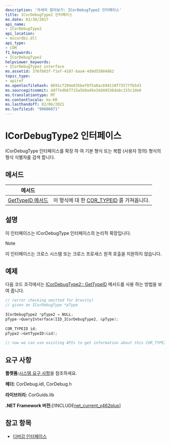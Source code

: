 ```yaml
---
description: '자세히 알아보기: ICorDebugType2 인터페이스'
title: ICorDebugType2 인터페이스
ms.date: 03/30/2017
api_name:
- ICorDebugType2
api_location:
- mscordbi.dll
api_type:
- COM
f1_keywords:
- ICorDebugType2
helpviewer_keywords:
- ICorDebugType2 interface
ms.assetid: 376fb03f-f1ef-4107-baa4-4d9d55884862
topic_type:
- apiref
ms.openlocfilehash: 8691cf294e835bef0f5a0ac694110f73577fb5d3
ms.sourcegitcommit: ddf7edb67715a5b9a45e3dd44536dabc153c1de0
ms.translationtype: MT
ms.contentlocale: ko-KR
ms.lasthandoff: 02/06/2021
ms.locfileid: "99800871"
---
```

# <a name="icordebugtype2-interface"></a>ICorDebugType2 인터페이스

ICorDebugType 인터페이스를 확장 하 여 기본 형식 또는 복합 (사용자 정의) 형식의 형식 식별자를 검색 합니다.  
  
## <a name="methods"></a>메서드  
  
|메서드||  
|------------|-|  
|[GetTypeID 메서드](icordebugtype2-gettypeid-method.md)|이 형식에 대 한 [COR_TYPEID](cor-typeid-structure.md) 를 가져옵니다.|  
  
## <a name="remarks"></a>설명  

 이 인터페이스는 ICorDebugType 인터페이스의 논리적 확장입니다.  
  
> [!NOTE]
> 이 인터페이스는 크로스 시스템 또는 크로스 프로세스 원격 호출을 지원하지 않습니다.  
  
## <a name="example"></a>예제  

 다음 코드 조각에서는 [ICorDebugType2:: GetTypeID](icordebugtype2-gettypeid-method.md) 메서드를 사용 하는 방법을 보여 줍니다.  
  
```cpp  
// (error checking omitted for brevity)  
// given an ICorDebugType *pType  
  
ICorDebugType2 *pType2 = NULL;  
pType->QueryInterface(IID_ICorDebugType2, &pType);  
  
COR_TYPEID id;  
pType2->GetTypeID(&id);  
  
// now we can use existing APIs to get information about this COR_TYPEID  
```  
  
## <a name="requirements"></a>요구 사항  

 **플랫폼:**[시스템 요구 사항](../../get-started/system-requirements.md)을 참조하세요.  
  
 **헤더:** CorDebug.idl, CorDebug.h  
  
 **라이브러리:** CorGuids.lib  
  
 **.NET Framework 버전:**[!INCLUDE[net_current_v462plus](../../../../includes/net-current-v462plus-md.md)]  
  
## <a name="see-also"></a>참고 항목

- [디버깅 인터페이스](debugging-interfaces.md)
